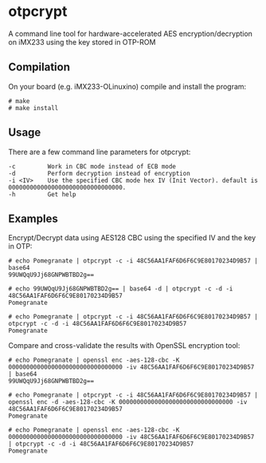 otpcrypt
========
A command line tool for hardware-accelerated AES encryption/decryption on iMX233 using the key stored in OTP-ROM

Compilation
-------------
On your board (e.g. iMX233-OLinuxino) compile and install the program:

    # make
    # make install

Usage
---------
There are a few command line parameters for otpcrypt:

    -c         Work in CBC mode instead of ECB mode
    -d         Perform decryption instead of encryption
    -i <IV>    Use the specified CBC mode hex IV (Init Vector). default is 00000000000000000000000000000000.
    -h         Get help

Examples
----------
Encrypt/Decrypt data using AES128 CBC using the specified IV and the key in OTP:

    # echo Pomegranate | otpcrypt -c -i 48C56AA1FAF6D6F6C9E80170234D9B57 | base64
    99UWQqU9Jj68GNPWBTBD2g==

    # echo 99UWQqU9Jj68GNPWBTBD2g== | base64 -d | otpcrypt -c -d -i 48C56AA1FAF6D6F6C9E80170234D9B57
    Pomegranate

    # echo Pomegranate | otpcrypt -c -i 48C56AA1FAF6D6F6C9E80170234D9B57 | otpcrypt -c -d -i 48C56AA1FAF6D6F6C9E80170234D9B57
    Pomegranate

Compare and cross-validate the results with OpenSSL encryption tool:

    # echo Pomegranate | openssl enc -aes-128-cbc -K 00000000000000000000000000000000 -iv 48C56AA1FAF6D6F6C9E80170234D9B57 | base64
    99UWQqU9Jj68GNPWBTBD2g==

    # echo Pomegranate | otpcrypt -c -i 48C56AA1FAF6D6F6C9E80170234D9B57 | openssl enc -d -aes-128-cbc -K 00000000000000000000000000000000 -iv 48C56AA1FAF6D6F6C9E80170234D9B57
    Pomegranate

    # echo Pomegranate | openssl enc -aes-128-cbc -K 00000000000000000000000000000000 -iv 48C56AA1FAF6D6F6C9E80170234D9B57 | otpcrypt -c -d -i 48C56AA1FAF6D6F6C9E80170234D9B57
    Pomegranate
